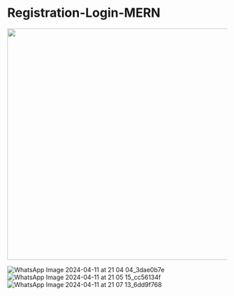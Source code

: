 # Registration-Login-MERN
<img src="https://github.com/harshiniakshaya/Registration-Login-MERN/assets/149646981/1e91e52b-5968-49cc-98cc-01743dc03f4f" width="616" height="529">


![WhatsApp Image 2024-04-11 at 21 04 04_3dae0b7e](https://github.com/harshiniakshaya/Registration-Login-MERN/assets/149646981/938b41eb-8566-4881-9041-e90956d5b0ff)
![WhatsApp Image 2024-04-11 at 21 05 15_cc56134f](https://github.com/harshiniakshaya/Registration-Login-MERN/assets/149646981/4883a0df-2760-429e-a9fc-a42e49ed4504)
![WhatsApp Image 2024-04-11 at 21 07 13_6dd9f768](https://github.com/harshiniakshaya/Registration-Login-MERN/assets/149646981/0e009a80-59ce-428c-8552-b3c38e04dda8)
